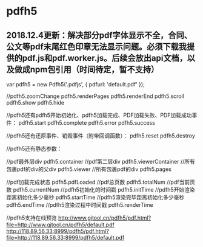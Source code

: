 # pdfh5
## 2018.12.4更新：解决部分pdf字体显示不全，合同、公文等pdf末尾红色印章无法显示问题。必须下载我提供的pdf.js和pdf.worker.js。后续会放出api文档，以及做成npm包引用（时间待定，暂不支持）

var pdfh5 = new Pdfh5('.pdfjs', {
	pdfurl: 'default.pdf'
});

//pdfh5.zoomChange pdfh5.renderPages pdfh5.renderEnd pdfh5.scroll pdfh5.show pdfh5.hide

//pdfh5还有pdfh5开始初始化、pdfh5加载完成、PDF加载失败、PDF加载成功事件：   pdfh5.start pdfh5.complete pdfh5.error pdfh5.success 

//pdfh5还有还原事件、销毁事件（附带回调函数）：   pdfh5.reset pdfh5.destroy 

//pdfh5还有静态参数： 

//pdf最外层div pdfh5.container
//pdf第二层div pdfh5.viewerContainer
//所有包裹pdf的div的父div pdfh5.viewer
//所有包裹pdf的div pdfh5.pages

//pdf加载完成状态 pdfh5.pdfLoaded
//pdf总页数 pdfh5.totalNum
//pdf当前页数 pdfh5.currentNum
//pdfh5初始化的时间戳 pdfh5.initTime
//pdfh5开始渲染距离初始化多少毫秒 pdfh5.startTime
//pdfh5渲染完毕距离初始化多少毫秒  pdfh5.endTime
//pdfh5渲染过程中时间戳   pdfh5.renderTime

//pdfh5支持在线预览 
http://www.gjtool.cn/pdfh5/pdf.html?file=http://www.gjtool.cn/pdfh5/default.pdf
http://118.89.56.33:8999/pdfh5/pdf.html?file=http://118.89.56.33:8999/pdfh5/default.pdf

